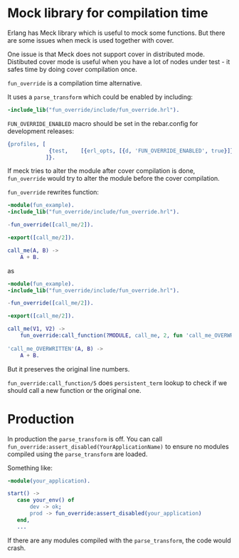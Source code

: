 # Mock library for compilation time

Erlang has Meck library which is useful to mock some functions.
But there are some issues when meck is used together with cover.

One issue is that Meck does not support cover in distributed mode.
Distibuted cover mode is useful when you have a lot of nodes under
test - it safes time by doing cover compilation once.


`fun_override` is a compilation time alternative.

It uses a `parse_transform` which could be enabled by including:

```erlang
-include_lib("fun_override/include/fun_override.hrl").
```

`FUN_OVERRIDE_ENABLED` macro should be set in the rebar.config for development releases:


```erlang
{profiles, [
             {test,    [{erl_opts, [{d, 'FUN_OVERRIDE_ENABLED', true}]}]}
            ]}.
```


If meck tries to alter the module after cover compilation is done,
`fun_override` would try to alter the module before the cover compilation.

`fun_override` rewrites function:

```erlang
-module(fun_example).
-include_lib("fun_override/include/fun_override.hrl").

-fun_override([call_me/2]).

-export([call_me/2]).

call_me(A, B) ->
    A + B.
```

as

```erlang
-module(fun_example).
-include_lib("fun_override/include/fun_override.hrl").

-fun_override([call_me/2]).

-export([call_me/2]).

call_me(V1, V2) ->
    fun_override:call_function(?MODULE, call_me, 2, fun 'call_me_OVERWRITTEN'/2, [V1, V2]).
    
'call_me_OVERWRITTEN'(A, B) ->
    A + B.
```

But it preserves the original line numbers.

`fun_override:call_function/5` does `persistent_term` lookup to check if we should
call a new function or the original one.

# Production

In production the `parse_transform` is off.
You can call `fun_override:assert_disabled(YourApplicationName)` to ensure no modules
compiled using the `parse_transform` are loaded.

Something like:

```erlang
-module(your_application).

start() ->
   case your_env() of
       dev -> ok;
       prod -> fun_override:assert_disabled(your_application)
   end,
   ...
```

If there are any modules compiled with the `parse_transform`, the code would crash.
